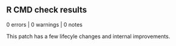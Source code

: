 ## R CMD check results

0 errors \| 0 warnings \| 0 notes

This patch has a few lifecyle changes and internal improvements.
